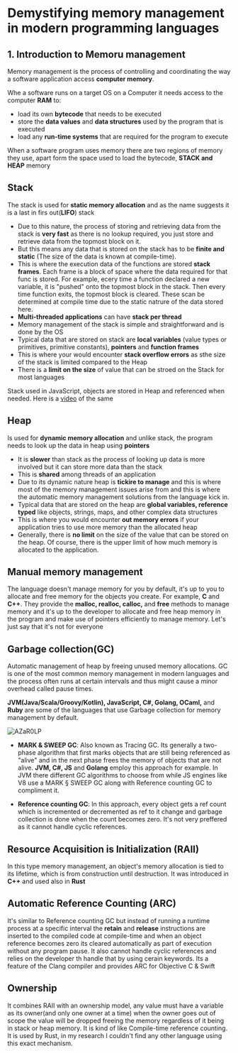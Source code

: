 # Demystifying memory management in modern programming languages

## 1. Introduction to Memoru management

Memory management is the process of controlling and coordinating the way a software application access **computer memory**.

Whe a software runs on a target OS on a Computer it needs access to the computer **RAM** to:

- load its own **bytecode** that needs to be executed
- store the **data values** and **data structures** used by the program that is executed
- load any **run-time systems** that are required for the program to execute

When a software program uses memory there are two regions of memory they use, apart form the space used to load the bytecode, **STACK and HEAP** memory

## Stack

The stack is used for **static memory allocation** and as the name suggests it is a last in firs out(**LIFO**) stack

- Due to this nature, the process of storing and retrieving data from the stack is **very fast** as there is no lookup required, you just store and retrieve data from the topmost block on it.
- But this means any data that is stored on the stack has to be **finite and static** (The size of the data is known at compile-time).
- This is where the execution data of the functions are stored **stack frames**. Each frame is a block of space where the data required for that func is stored. For example, ecery time a function declared a new variable, it is "pushed" onto the topmost block in the stack. Then every time function exits, the topmost block is cleared. These scan be determined at compile time due to the static natrure of the data stored here.
- **Multi-threaded applications** can have **stack per thread**
- Memory management of the stack is simple and straightforward and is done by the OS
- Typical data that are stored on stack are **local variables** (value types or primitives, primitive constants), **pointers** and **function frames**
- This is where your would encounter **stack overflow errors** as sthe size of the stack is limited compared to the Heap
- There is a **limit on the size** of value that can be stroed on the Stack for most languages

Stack used in JavaScript, objects are stored in Heap and referenced when needed. Here is a [video](https://www.youtube.com/watch?v=95_CAUC9nvE) of the same

## Heap

Is used for **dynamic memory allocation** and unlike stack, the program needs to look up the data in heap using **pointers**

- It is **slower** than stack as the process of looking up data is more involved but it can store more data than the stack
- This is **shared** among threads of an application
- Due to its dynamic nature heap is **tickire to manage** and this is where most of the memory management issues arise from and this is where the automatic memory management solutions from the language kick in.
- Typical data that are stored on the heap are **global variables, reference typed** like objects, strings, maps, and other complex data structures
- This is where you would encounter **out memory errors** if your application tries to use more memory than the allocated heap
- Generally, there is **no limit** on the size of the value that can be stored on the heap. Of course, there is the upper limit of how much memory is allocated to the application.

## Manual memory management

The language doesn't manage memory for you by default, it's up to you to allocate and free memory for the objects you create. For example, **C** and **C++**. They provide the **malloc, realloc, calloc,** and **free** methods to manage memory and it's up to the developer to allocate and free heap memory in the program and make use of pointers efficiently to manage memory. Let's just say that it's not for everyone

## Garbage collection(GC)

Automatic management of heap by freeing unused memory allocations. GC is one of the most common memory management in modern languages and the process often runs at certain intervals and thus might cause a minor overhead called pause times.

**JVM(Java/Scala/Groovy/Kotlin), JavaScript, C#, Golang, OCaml,** and **Ruby** are some of the languages that use Garbage collection for memory management by default.

![AZaR0LP](https://user-images.githubusercontent.com/49281851/182045701-1576b88f-6288-4be1-ad00-6d53a24bcc54.gif)

- **MARK & SWEEP GC**: Also known as Tracing GC. Its generally a two-phase algorithm that first marks objects that are still being referenced as "alive" and in the next phase frees the memory of objects that are not alive. **JVM, C#, JS** and **Golang** employ this approach for example. In JVM there different GC algorithms to choose from while JS engines like V8 use a MARK § SWEEP GC along with Reference counting GC to compliment it.

- **Reference counting GC**: In this approach, every object gets a ref count which is incremented or decremented as ref to it change and garbage collection is done when the count becomes zero. It's not very preffered as it cannot handle cyclic references.

## Resource Acquisition is Initialization (RAII)

In this type memory management, an object's memory allocation is tied to its lifetime, which is from construction until destruction. It was introduced in **C++** and used also in **Rust**

## Automatic Reference Counting (ARC)

It's similar to Reference counting GC but instead of running a runtime process at a specific interval the **retain** and **release** instructions are inserted to the compiled code at compile-time and when an object reference becomes zero its cleared automatically as part of execution without any program pause. It also cannot handle cyclic references and relies on the developer th handle that by using cerain keywords. Its a feature of the Clang compiler and provides ARC for Objective C & Swift

## Ownership

It combines RAII with an ownership model, any value must have a variable as its owner(and only one owner at a time) when the owner goes out of scope the value will be dropped freeing the memory regardless of it being in stack or heap memory. It is kind of like Compile-time reference counting. It is used by Rust, in my research I couldn't find any other language using this exact mechanism.
